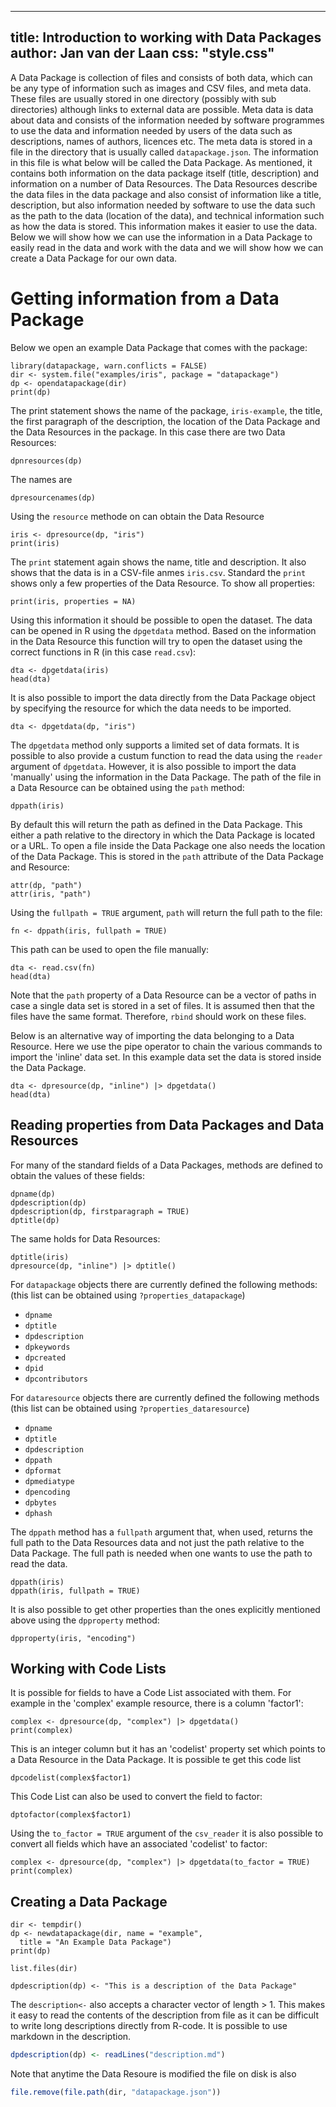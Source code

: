<!--
%\VignetteEngine{simplermarkdown::mdweave_to_html}
%\VignetteIndexEntry{Introduction to datapackage}
-->

---
title: Introduction to working with Data Packages
author: Jan van der Laan
css: "style.css"
---

A Data Package is collection of files and consists of both data, which can be
any type of information such as images and CSV files, and meta data. These files
are usually stored in one directory (possibly with sub directories) although
links to external data are possible. Meta data is data about data and consists
of the information needed by software programmes to use the data and information
needed by users of the data such as descriptions, names of authors, licences
etc. The meta data is stored in a file in the directory that is usually called
`datapackage.json`. The information in this file is what below will be called
the Data Package. As mentioned, it contains both information on the data package
itself (title, description) and information on a number of Data Resources. The
Data Resources describe the data files in the data package and also consist of
information like a title, description, but also information needed by software
to use the data such as the path to the data (location of the data), and
technical information such as how the data is stored. This information makes it
easier to use the data. Below we will show how we can use the information in a
Data Package to easily read in the data and work with the data and we will show
how we can create a Data Package for our own data.

# Getting information from a Data Package

Below we open an example Data Package that comes with the package:

```{.R}
library(datapackage, warn.conflicts = FALSE)
dir <- system.file("examples/iris", package = "datapackage")
dp <- opendatapackage(dir)
print(dp)
```
The print statement shows the name of the package, `iris-example`, the title, 
the first paragraph of the description, the location of the Data Package and
the Data Resources in the package. In this case there are two Data Resources:

```{.R}
dpnresources(dp)
```

The names are
```{.R}
dpresourcenames(dp)
```

Using the `resource` methode on can obtain the Data Resource
```{.R}
iris <- dpresource(dp, "iris")
print(iris)
```
The `print` statement again shows the name, title and description. It also shows
that the data is in a CSV-file anmes `iris.csv`. Standard the `print` shows only
a few properties of the Data Resource. To show all properties:

```{.R}
print(iris, properties = NA)
```
Using this information it should be possible to open the dataset. The data can
be opened in R using the `dpgetdata` method. Based on the information in the Data
Resource this function will try to open the dataset using the correct functions
in R (in this case `read.csv`):

```{.R}
dta <- dpgetdata(iris)
head(dta)
```

It is also possible to import the data directly from the Data Package object by
specifying the resource for which the data needs to be imported.

```{.R}
dta <- dpgetdata(dp, "iris")
```
The `dpgetdata` method only supports a limited set of data formats.  It is
possible to also provide a custum function to read the data using the `reader`
argument of `dpgetdata`. However, it is also possible to import the data
'manually' using the information in the Data Package. The path of the file in a
Data Resource can be obtained using the `path` method:

```{.R}
dppath(iris)
```
By default this will return the path as defined in the Data Package. This either
a path relative to the directory in which the Data Package is located or a URL.
To open a file inside the Data Package one also needs the location of the Data
Package. This is stored in the `path` attribute of the Data Package and
Resource:

```{.R}
attr(dp, "path")
attr(iris, "path")
```
Using the `fullpath = TRUE` argument, `path` will return the full path to the
file:

```{.R}
fn <- dppath(iris, fullpath = TRUE)
```
This path can be used to open the file manually:

```{.R}
dta <- read.csv(fn)
head(dta)
```
Note that the `path` property of a Data Resource can be a vector of paths in
case a single data set is stored in a set of files. It is assumed then that the
files have the same format. Therefore, `rbind` should work on these files.

Below is an alternative way of importing the data belonging to a Data Resource.
Here we use the pipe operator to chain the various commands to import the
'inline' data set. In this example data set the data is stored inside the Data
Package.

```{.R}
dta <- dpresource(dp, "inline") |> dpgetdata()
head(dta)
```

## Reading properties from Data Packages and Data Resources

For many of the standard fields of a Data Packages, methods are defined to
obtain the values of these fields:

```{.R}
dpname(dp)
dpdescription(dp)
dpdescription(dp, firstparagraph = TRUE)
dptitle(dp)
```

The same holds for Data Resources:

```{.R}
dptitle(iris)
dpresource(dp, "inline") |> dptitle()
```

For `datapackage` objects there are currently defined the following methods:
(this list can be obtained using `?properties_datapackage`)

- `dpname`
- `dptitle`
- `dpdescription`
- `dpkeywords`
- `dpcreated`
- `dpid`
- `dpcontributors`

For `dataresource` objects there are currently defined the following methods
(this list can be obtained using `?properties_dataresource`)

- `dpname`
- `dptitle`
- `dpdescription`
- `dppath`
- `dpformat`
- `dpmediatype`
- `dpencoding`
- `dpbytes`
- `dphash`


The `dppath` method has a `fullpath` argument that, when used, returns the full
path to the Data Resources data and not just the path relative to the Data
Package. The full path is needed when one wants to use the path to read the
data.

```{.R}
dppath(iris)
dppath(iris, fullpath = TRUE)
```

It is also possible to get other properties than the ones explicitly mentioned
above using the `dpproperty` method:

```{.R}
dpproperty(iris, "encoding")
```

## Working with Code Lists

It is possible for fields to have a Code List associated with them. For example
in the 'complex' example resource, there is a column 'factor1':

```{.R}
complex <- dpresource(dp, "complex") |> dpgetdata()
print(complex)
```

This is an integer column but it has an 'codelist' property set which points to
a Data Resource in the Data Package. It is possible te get this code list
```{.R}
dpcodelist(complex$factor1)
```
This Code List can also be used to convert the field to factor:
```{.R}
dptofactor(complex$factor1)
```
Using the `to_factor = TRUE` argument of the `csv_reader` it is also possible to
convert all fields which have an associated 'codelist' to factor:
```{.R}
complex <- dpresource(dp, "complex") |> dpgetdata(to_factor = TRUE)
print(complex)
```

## Creating a Data Package

```{.R}
dir <- tempdir()
dp <- newdatapackage(dir, name = "example", 
  title = "An Example Data Package")
print(dp)
```

```{.R}
list.files(dir)
```

```{.R}
dpdescription(dp) <- "This is a description of the Data Package"
```
The `description<-` also accepts a character vector of length > 1. This makes it
easy to read the contents of the description from file as it can be difficult to
write long descriptions directly from R-code. It is possible to use markdown in
the description.
```{.R eval=FALSE}
dpdescription(dp) <- readLines("description.md")
```
Note that anytime the Data Resoure is modified the file on disk is also


```{.R echo=FALSE results=FALSE}
file.remove(file.path(dir, "datapackage.json"))
```

